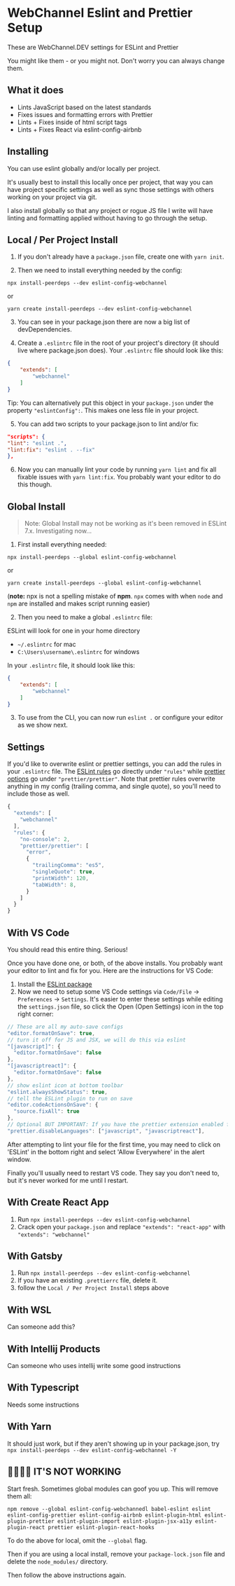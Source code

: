 # WebChannel Eslint and Prettier Setup

These are WebChannel.DEV settings for ESLint and Prettier

You might like them - or you might not. Don't worry you can always change them.

## What it does

* Lints JavaScript based on the latest standards
* Fixes issues and formatting errors with Prettier
* Lints + Fixes inside of html script tags
* Lints + Fixes React via eslint-config-airbnb

## Installing

You can use eslint globally and/or locally per project.

It's usually best to install this locally once per project, that way you can have project specific settings as well as
sync those settings with others working on your project via git.

I also install globally so that any project or rogue JS file I write will have linting and formatting applied without
having to go through the setup.

## Local / Per Project Install

1. If you don't already have a `package.json` file, create one with `yarn init`.

2. Then we need to install everything needed by the config:

```
npx install-peerdeps --dev eslint-config-webchannel
```

or

```
yarn create install-peerdeps --dev eslint-config-webchannel
```

3. You can see in your package.json there are now a big list of devDependencies.

4. Create a `.eslintrc` file in the root of your project's directory (it should live where package.json does).
   Your `.eslintrc` file should look like this:

```json
{
    "extends": [
        "webchannel"
    ]
}
```

Tip: You can alternatively put this object in your `package.json` under the property `"eslintConfig":`. This makes one
less file in your project.

5. You can add two scripts to your package.json to lint and/or fix:

```json
"scripts": {
"lint": "eslint .",
"lint:fix": "eslint . --fix"
},
```

6. Now you can manually lint your code by running `yarn lint` and fix all fixable issues with `yarn lint:fix`. You
   probably want your editor to do this though.

## Global Install

> Note: Global Install may not be working as it's been removed in ESLint 7.x. Investigating now...

1. First install everything needed:

```
npx install-peerdeps --global eslint-config-webchannel
```

or

```
yarn create install-peerdeps --global eslint-config-webchannel
```

(**note:** npx is not a spelling mistake of **npm**. `npx` comes with when `node` and `npm` are installed and makes
script running easier)

2. Then you need to make a global `.eslintrc` file:

ESLint will look for one in your home directory

* `~/.eslintrc` for mac
* `C:\Users\username\.eslintrc` for windows

In your `.eslintrc` file, it should look like this:

```json
{
    "extends": [
        "webchannel"
    ]
}
```

3. To use from the CLI, you can now run `eslint .` or configure your editor as we show next.

## Settings

If you'd like to overwrite eslint or prettier settings, you can add the rules in your `.eslintrc` file.
The [ESLint rules](https://eslint.org/docs/rules/) go directly under `"rules"`
while [prettier options](https://prettier.io/docs/en/options.html) go under `"prettier/prettier"`. Note that prettier
rules overwrite anything in my config (trailing comma, and single quote), so you'll need to include those as well.

```js
{
  "extends": [
    "webchannel"
  ],
  "rules": {
    "no-console": 2,
    "prettier/prettier": [
      "error",
      {
        "trailingComma": "es5",
        "singleQuote": true,
        "printWidth": 120,
        "tabWidth": 8,
      }
    ]
  }
}
```

## With VS Code

You should read this entire thing. Serious!

Once you have done one, or both, of the above installs. You probably want your editor to lint and fix for you. Here are
the instructions for VS Code:

1. Install the [ESLint package](https://marketplace.visualstudio.com/items?itemName=dbaeumer.vscode-eslint)
2. Now we need to setup some VS Code settings via `Code/File` → `Preferences` → `Settings`. It's easier to enter these
   settings while editing the `settings.json` file, so click the Open (Open Settings) icon in the top right corner:

  ```js
  // These are all my auto-save configs
  "editor.formatOnSave": true,
  // turn it off for JS and JSX, we will do this via eslint
  "[javascript]": {
    "editor.formatOnSave": false
  },
  "[javascriptreact]": {
    "editor.formatOnSave": false
  },
  // show eslint icon at bottom toolbar
  "eslint.alwaysShowStatus": true,
  // tell the ESLint plugin to run on save
  "editor.codeActionsOnSave": {
    "source.fixAll": true
  },
  // Optional BUT IMPORTANT: If you have the prettier extension enabled for other languages like CSS and HTML, turn it off for JS since we are doing it through Eslint already
  "prettier.disableLanguages": ["javascript", "javascriptreact"],
  ```

After attempting to lint your file for the first time, you may need to click on 'ESLint' in the bottom right and
select 'Allow Everywhere' in the alert window.

Finally you'll usually need to restart VS code. They say you don't need to, but it's never worked for me until I
restart.

## With Create React App

1. Run `npx install-peerdeps --dev eslint-config-webchannel`
1. Crack open your `package.json` and replace `"extends": "react-app"` with `"extends": "webchannel"`

## With Gatsby

1. Run `npx install-peerdeps --dev eslint-config-webchannel`
1. If you have an existing `.prettierrc` file, delete it.
1. follow the `Local / Per Project Install` steps above

## With WSL

Can someone add this?

## With Intellij Products

Can someone who uses intellij write some good instructions

## With Typescript

Needs some instructions

## With Yarn

It should just work, but if they aren't showing up in your package.json,
try `npx install-peerdeps --dev eslint-config-webchannel -Y`

## 🤬🤬🤬🤬 IT'S NOT WORKING

Start fresh. Sometimes global modules can goof you up. This will remove them all:

```
npm remove --global eslint-config-webchannedl babel-eslint eslint eslint-config-prettier eslint-config-airbnb eslint-plugin-html eslint-plugin-prettier eslint-plugin-import eslint-plugin-jsx-a11y eslint-plugin-react prettier eslint-plugin-react-hooks
```

To do the above for local, omit the `--global` flag.

Then if you are using a local install, remove your `package-lock.json` file and delete the `node_modules/` directory.

Then follow the above instructions again.
